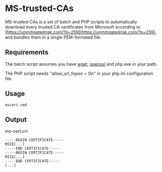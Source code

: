# MS-trusted-CAs
MS-trusted-CAs is a set of batch and PHP scripts to automatically download every trusted CA certificates from Microsoft according to [https://unmitigatedrisk.com/?p=259](https://unmitigatedrisk.com/?p=259), and bundles them in a single PEM-formated file.

## Requirements
The batch script assumes you have [wget](http://gnuwin32.sourceforge.net/packages/wget.htm), [openssl](http://developer.covenanteyes.com/building-openssl-for-visual-studio/) and php.exe in your path.

The PHP script needs "allow_url_fopen = On" in your php.ini configuration file.

## Usage
```
mscert.cmd
```

## Output
ms-cert.crt
```
-----BEGIN CERTIFICATE-----
MIID[...]
-----END CERTIFICATE-----
-----BEGIN CERTIFICATE-----
MIIG[...]
-----END CERTIFICATE-----
[...]
```

